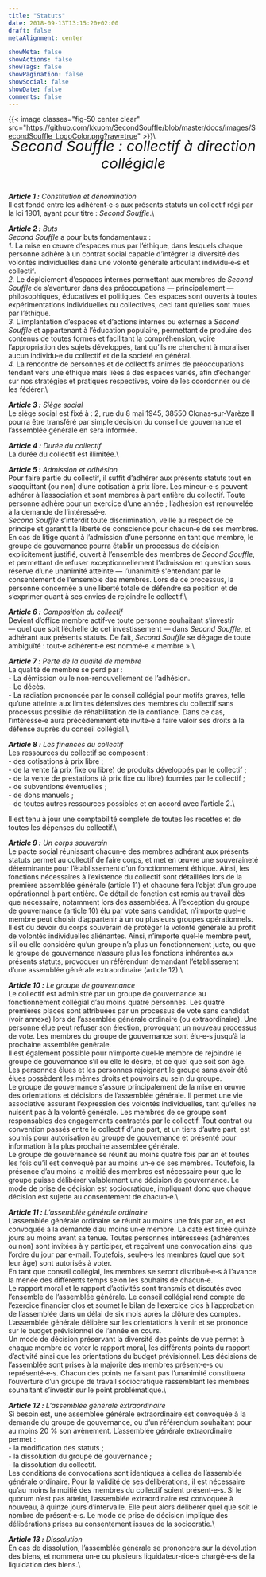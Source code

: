 ```yaml
---
title: "Statuts"
date: 2018-09-13T13:15:20+02:00
draft: false
metaAlignment: center

showMeta: false
showActions: false
showTags: false
showPagination: false
showSocial: false
showDate: false
comments: false
---
```

{{< image classes="fig-50 center clear" src="https://github.com/kkuom/SecondSouffle/blob/master/docs/images/SecondSouffle_LogoColor.png?raw=true" >}}\
<div style="text-align:center;font-style:italic;margin:-20px 0 40px 0;font-size:1.8rem">Second&nbsp;Souffle&nbsp;: collectif à direction collégiale</div>

_**Article 1&nbsp;:**_ _Constitution et dénomination_\
Il est fondé entre les adhérent‑e‑s aux présents statuts un collectif régi par la loi 1901, ayant pour
titre&nbsp;: _Second Souffle_.\

_**Article 2&nbsp;:**_ _Buts_\
_Second Souffle_ a pour buts fondamentaux&nbsp;:\
_1._&nbsp;La mise en œuvre d’espaces mus par l’éthique, dans lesquels chaque personne adhère à un contrat social capable d’intégrer la diversité des volontés individuelles dans une volonté générale articulant individu‑e‑s et collectif.\
_2._&nbsp;Le déploiement d’espaces internes permettant aux membres de _Second Souffle_ de s’aventurer dans des préoccupations —&nbsp;principalement&nbsp;— philosophiques, éducatives et politiques. Ces espaces sont ouverts à toutes expérimentations individuelles ou collectives, ceci tant qu’elles sont mues par l’éthique.\
_3._&nbsp;L’implantation d’espaces et d’actions internes ou externes à _Second Souffle_ et appartenant à l’éducation populaire, permettant de produire des contenus de toutes formes et facilitant la compréhension, voire l’appropriation des sujets développés, tant qu’ils ne cherchent à moraliser aucun individu‑e du collectif et de la société en général.\
_4._&nbsp;La rencontre de personnes et de collectifs animés de préoccupations tendant vers une éthique mais liées à des espaces variés, afin d’échanger sur nos stratégies et pratiques respectives, voire de les coordonner ou de les fédérer.\

_**Article 3&nbsp;:**_ _Siège social_\
Le siège social est fixé à&nbsp;: 2, rue du 8 mai 1945, 38550 Clonas‑sur‑Varèze
Il pourra être transféré par simple décision du conseil de gouvernance et l’assemblée générale en
sera informée.

_**Article 4&nbsp;:**_ _Durée du collectif_\
La durée du collectif est illimitée.\

_**Article 5&nbsp;:**_ _Admission et adhésion_\
Pour faire partie du collectif, il suffit d’adhérer aux présents statuts tout en s’acquittant (ou non) d’une cotisation à prix libre. Les mineur‑e‑s peuvent adhérer à l’association et sont membres à part entière du collectif. Toute personne adhère pour un exercice d’une année&nbsp;; l’adhésion est renouvelée à la demande de l’intéressé‑e.\
_Second Souffle_ s’interdit toute discrimination, veille au respect de ce principe et garantit la liberté de conscience pour chacun‑e de ses membres. En cas de litige quant à l’admission d’une personne en tant que membre, le groupe de gouvernance pourra établir un processus de décision explicitement justifié, ouvert à l’ensemble des membres de _Second Souffle_, et permettant de refuser exceptionnellement l’admission en question sous réserve d’une unanimité atteinte —&nbsp;l’unanimité s'entendant par le consentement de l'ensemble des membres. Lors de ce processus, la personne concernée a une liberté totale de défendre sa position et de s’exprimer quant à ses envies de rejoindre le collectif.\

_**Article 6&nbsp;:**_ _Composition du collectif_\
Devient d’office membre actif‑ve toute personne souhaitant s’investir —&nbsp;quel que soit l’échelle de cet investissement&nbsp;— dans _Second Souffle_, et adhérant aux présents statuts. De fait, _Second Souffle_ se dégage de toute ambiguïté&nbsp;: tout‑e adhérent‑e est nommé‑e « membre ».\

_**Article 7&nbsp;:**_ _Perte de la qualité de membre_\
La qualité de membre se perd par&nbsp;:\
-&nbsp;La démission ou le non-renouvellement de l’adhésion.\
-&nbsp;Le décès.\
-&nbsp;La radiation prononcée par le conseil collégial pour motifs graves, telle qu’une atteinte aux limites défensives des membres du collectif sans processus possible de réhabilitation de la confiance. Dans ce cas, l’intéressé‑e aura précédemment été invité‑e à faire valoir ses droits à la défense auprès du conseil collégial.\

_**Article 8&nbsp;:**_ _Les finances du collectif_\
Les ressources du collectif se composent&nbsp;:\
-&nbsp;des cotisations à prix libre&nbsp;;\
-&nbsp;de la vente (à prix fixe ou libre) de produits développés par le collectif&nbsp;;\
-&nbsp;de la vente de prestations (à prix fixe ou libre) fournies par le collectif&nbsp;;\
-&nbsp;de subventions éventuelles&nbsp;;\
-&nbsp;de dons manuels&nbsp;;\
-&nbsp;de toutes autres ressources possibles et en accord avec l’article 2.\

Il est tenu à jour une comptabilité complète de toutes les recettes et de toutes les dépenses du collectif.\

_**Article 9&nbsp;:**_ _Un corps souverain_\
Le pacte social réunissant chacun‑e des membres adhérant aux présents statuts permet au collectif de faire corps, et met en œuvre une souveraineté déterminante pour l’établissement d’un fonctionnement éthique. Ainsi, les fonctions nécessaires à l’existence du collectif sont détaillées lors de la première assemblée générale (article 11) et chacune fera l’objet d’un groupe opérationnel à part entière. Ce détail de fonction est remis au travail dès que nécessaire, notamment lors des assemblées. À l’exception du groupe de gouvernance (article 10) élu par vote sans candidat, n’importe quel‑le membre peut choisir d’appartenir à un ou plusieurs groupes opérationnels.\
Il est du devoir du corps souverain de protéger la volonté générale au profit de volontés individuelles aliénantes. Ainsi, n’importe quel‑le membre peut, s’il ou elle considère qu’un groupe n’a plus un fonctionnement juste, ou que le groupe de gouvernance n’assure plus les fonctions inhérentes aux présents statuts, provoquer un référendum demandant l’établissement d’une assemblée générale extraordinaire (article 12).\

_**Article 10&nbsp;:**_ _Le groupe de gouvernance_\
Le collectif est administré par un groupe de gouvernance au fonctionnement collégial d’au moins quatre personnes. Les quatre premières places sont attribuées par un processus de vote sans candidat (voir annexe) lors de l’assemblée générale ordinaire (ou extraordinaire). Une personne élue peut refuser son élection, provoquant un nouveau processus de vote. Les membres du groupe de gouvernance sont élu‑e‑s jusqu’à la prochaine assemblée générale.\
Il est également possible pour n’importe quel‑le membre de rejoindre le groupe de gouvernance s’il ou elle le désire, et ce quel que soit son âge. Les personnes élues et les personnes rejoignant le groupe sans avoir été élues possèdent les mêmes droits et pouvoirs au sein du groupe.\
Le groupe de gouvernance s’assure principalement de la mise en œuvre des orientations et décisions de l’assemblée générale. Il permet une vie associative assurant l’expression des volontés individuelles, tant qu’elles ne nuisent pas à la volonté générale. Les membres de ce groupe sont responsables des engagements contractés par le collectif. Tout contrat ou convention passés entre le collectif d’une part, et un tiers d’autre part, est soumis pour autorisation au groupe de gouvernance et présenté pour information à la plus prochaine assemblée générale.\
Le groupe de gouvernance se réunit au moins quatre fois par an et toutes les fois qu’il est convoqué par au moins un‑e de ses membres. Toutefois, la présence d’au moins la moitié des membres est nécessaire pour que le groupe puisse délibérer valablement une décision de gouvernance. Le mode de prise de décision est sociocratique, impliquant donc que chaque décision est sujette au consentement de chacun‑e.\

_**Article 11&nbsp;:**_ _L’assemblée générale ordinaire_\
L’assemblée générale ordinaire se réunit au moins une fois par an, et est convoquée à la demande d’au moins un‑e membre. La date est fixée quinze jours au moins avant sa tenue. Toutes personnes intéressées (adhérentes ou non) sont invitées à y participer, et reçoivent une convocation ainsi que l’ordre du jour par e-mail. Toutefois, seul‑e‑s les membres (quel que soit leur âge) sont autorisés à voter.\
En tant que conseil collégial, les membres se seront distribué‑e‑s à l’avance la menée des différents temps selon les souhaits de chacun‑e.\
Le rapport moral et le rapport d’activités sont transmis et discutés avec l’ensemble de l’assemblée générale. Le conseil collégial rend compte de l’exercice financier clos et soumet le bilan de l’exercice clos à l’approbation de l’assemblée dans un délai de six mois après la clôture des comptes. L’assemblée générale délibère sur les orientations à venir et se prononce sur le budget prévisionnel de l’année en cours.\
Un mode de décision préservant la diversité des points de vue permet à chaque membre de voter le rapport moral, les différents points du rapport d’activité ainsi que les orientations du budget prévisionnel. Les décisions de l’assemblée sont prises à la majorité des membres présent‑e‑s ou représenté‑e‑s. Chacun des points ne faisant pas l’unanimité constituera l’ouverture d’un groupe de travail sociocratique rassemblant les membres souhaitant s’investir sur le point problématique.\

_**Article 12&nbsp;:**_ _L’assemblée générale extraordinaire_\
Si besoin est, une assemblée générale extraordinaire est convoquée à la demande du groupe de gouvernance, ou d’un référendum souhaitant pour au moins 20 % son avènement. L’assemblée générale extraordinaire permet&nbsp;:\
-&nbsp;la modification des statuts&nbsp;;\
-&nbsp;la dissolution du groupe de gouvernance&nbsp;;\
-&nbsp;la dissolution du collectif.\
Les conditions de convocations sont identiques à celles de l’assemblée générale ordinaire. Pour la validité de ses délibérations, il est nécessaire qu’au moins la moitié des membres du collectif soient présent‑e‑s. Si le quorum n’est pas atteint, l’assemblée extraordinaire est convoquée à nouveau, à quinze jours d’intervalle. Elle peut alors délibérer quel que soit le nombre de présent‑e‑s. Le mode de prise de décision implique des délibérations prises au consentement issues de la sociocratie.\

_**Article 13&nbsp;:**_ _Dissolution_\
En cas de dissolution, l’assemblée générale se prononcera sur la dévolution des biens, et nommera un‑e ou plusieurs liquidateur‑rice‑s chargé‑e‑s de la liquidation des biens.\
